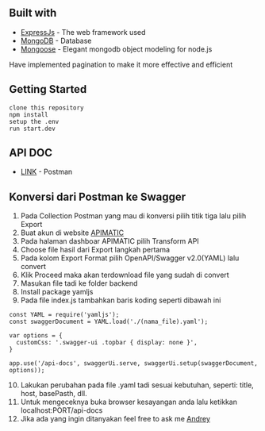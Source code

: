 ## Built with

* [ExpressJs](https://expressjs.com/) - The web framework used
* [MongoDB](https://www.mongodb.com/1) - Database
* [Mongoose](https://mongoosejs.com/) - Elegant mongodb object modeling for node.js

Have implemented pagination to make it more effective and efficient

## Getting Started
```
clone this repository
npm install
setup the .env
run start.dev
```
## API DOC
* [LINK](https://documenter.getpostman.com/view/13775058/TzeRrAnu) - Postman

## Konversi dari Postman ke Swagger
1. Pada Collection Postman yang mau di konversi pilih titik tiga lalu pilih Export
2. Buat akun di website [APIMATIC](https://www.apimatic.io/)
3. Pada halaman dashboar APIMATIC pilih Transform API
4. Choose file hasil dari Export langkah pertama
5. Pada kolom Export Format pilih OpenAPI/Swagger v2.0(YAML) lalu convert
6. Klik Proceed maka akan terdownload file yang sudah di convert
7. Masukan file tadi ke folder backend
8. Install package yamljs
9. Pada file index.js tambahkan baris koding seperti dibawah ini
```
const YAML = require('yamljs');
const swaggerDocument = YAML.load('./(nama_file).yaml');

var options = {
  customCss: '.swagger-ui .topbar { display: none }',
}

app.use('/api-docs', swaggerUi.serve, swaggerUi.setup(swaggerDocument, options));
```
10. Lakukan perubahan pada file .yaml tadi sesuai kebutuhan, seperti: title, host, basePasth, dll.
11. Untuk mengeceknya buka browser kesayangan anda lalu ketikkan localhost:PORT/api-docs
12. Jika ada yang ingin ditanyakan feel free to ask me [Andrey](https://t.me/andsholinka)